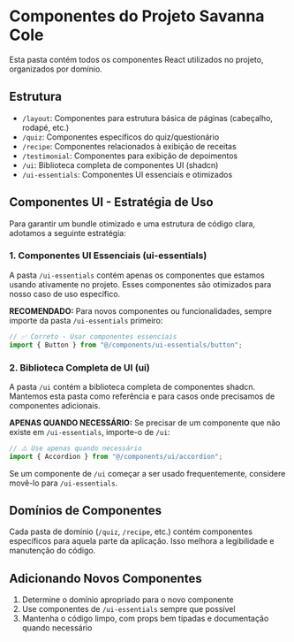 # Componentes do Projeto Savanna Cole 

Esta pasta contém todos os componentes React utilizados no projeto, organizados por domínio.

## Estrutura

- `/layout`: Componentes para estrutura básica de páginas (cabeçalho, rodapé, etc.)
- `/quiz`: Componentes específicos do quiz/questionário  
- `/recipe`: Componentes relacionados à exibição de receitas
- `/testimonial`: Componentes para exibição de depoimentos
- `/ui`: Biblioteca completa de componentes UI (shadcn)
- `/ui-essentials`: Componentes UI essenciais e otimizados

## Componentes UI - Estratégia de Uso

Para garantir um bundle otimizado e uma estrutura de código clara, adotamos a seguinte estratégia:

### 1. Componentes UI Essenciais (ui-essentials)

A pasta `/ui-essentials` contém apenas os componentes que estamos usando ativamente no projeto. Esses componentes são otimizados para nosso caso de uso específico.

**RECOMENDADO:** Para novos componentes ou funcionalidades, sempre importe da pasta `/ui-essentials` primeiro:

```jsx
// ✅ Correto - Usar componentes essenciais
import { Button } from "@/components/ui-essentials/button";
```

### 2. Biblioteca Completa de UI (ui)

A pasta `/ui` contém a biblioteca completa de componentes shadcn. Mantemos esta pasta como referência e para casos onde precisamos de componentes adicionais.

**APENAS QUANDO NECESSÁRIO:** Se precisar de um componente que não existe em `/ui-essentials`, importe-o de `/ui`:

```jsx
// ⚠️ Use apenas quando necessário
import { Accordion } from "@/components/ui/accordion";
```

Se um componente de `/ui` começar a ser usado frequentemente, considere movê-lo para `/ui-essentials`.

## Domínios de Componentes

Cada pasta de domínio (`/quiz`, `/recipe`, etc.) contém componentes específicos para aquela parte da aplicação. Isso melhora a legibilidade e manutenção do código.

## Adicionando Novos Componentes

1. Determine o domínio apropriado para o novo componente
2. Use componentes de `/ui-essentials` sempre que possível
3. Mantenha o código limpo, com props bem tipadas e documentação quando necessário